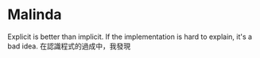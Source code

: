 # Malinda
Explicit is better than implicit.
If the implementation is hard to explain, it's a bad idea.
在認識程式的過成中，我發現
